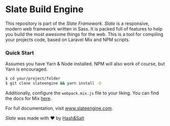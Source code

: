 # Slate Build Engine

This repository is part of the _Slate Framework_. _Slate_ is a responsive, modern web framework written in Sass. It is packed full of features to help you build the most awesome things for the web. This is a tool for compiling your projects code, based on Laravel Mix and NPM scripts.

### Quick Start

Assumes you have Yarn & Node installed. NPM will also work of course, but Yarn is encouraged.

```sh
$ cd your/project/folder
$ git clone slateengine && yarn install -D
```
Additionally, configure the `webpack.mix.js` file to your liking. You can find the docs for Mix [here](https://laravel.com/docs/5.6/mix).

For full documentation, visit www.slateengine.com.

_Slate_ was made with ♥ by [Hash&Salt](https://www.hashandsalt.com)
